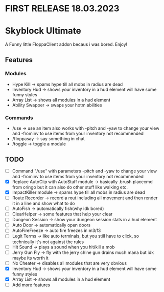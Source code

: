# FIRST RELEASE 18.03.2023 
# Skyblock Ultimate

A Funny little FloppaClient addon becaus i was bored. Enjoy!

## Features
### Modules
- Hype Kill -> spams hype till all mobs in radius are dead
- Inventory Hud -> shows your inventory in a hud element will have some funny styles
- Array List -> shows all modules in a hud element
- Ability Swapper -> swaps your hotm abilities

### Commands
- /use -> use an item also works with -pitch and -yaw to change your view and -frominv to use items from your inventory not recommended
- /floppasay -> say something in chat
- /toggle -> toggle a module

## TODO
- [ ] Command "/use" with parameters -pitch and -yaw to change your view and -frominv to use items from your inventory not recommended
- [x] Replace AutoClip with AutoStuff module -> basically .brush placecmd from oringo but it can also do other stuff like walking etc.
- [x] ImpactKiller module -> spams hype till all mobs in radius are dead
- [ ] Route Recorder -> record a rout including all movement and then render it in a line and show what to do
- [ ] AutoFish -> automatically fish(why idk bored)
- [ ] ClearHelper -> some features that help your clear
- [ ] Dungeon Session -> show your dungeon session stats in a hud element
- [ ] Auto Door -> automatically open doors
- [ ] AutoFireFreeze -> auto fire freezes in m3/f3
- [ ] Legit Terms -> like auto terminals, but you still have to click, so technically it's not against the rules
- [ ] Hit Sound -> plays a sound when you hit/kill a mob
- [ ] Jerry Gun Fly -> fly with the jerry chine gun drains much mana but idk maybe its worth it
- [ ] No Cheater -> disables all modules that are very obvious
- [x] Inventory Hud -> shows your inventory in a hud element will have some funny styles
- [x] Array List -> shows all modules in a hud element
- [ ] Add more features

